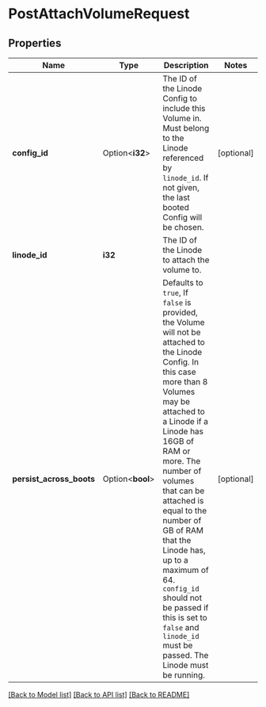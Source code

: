 # PostAttachVolumeRequest

## Properties

Name | Type | Description | Notes
------------ | ------------- | ------------- | -------------
**config_id** | Option<**i32**> | The ID of the Linode Config to include this Volume in. Must belong to the Linode referenced by `linode_id`. If not given, the last booted Config will be chosen. | [optional]
**linode_id** | **i32** | The ID of the Linode to attach the volume to. | 
**persist_across_boots** | Option<**bool**> | Defaults to `true`, If `false` is provided, the Volume will not be attached to the Linode Config. In this case more than 8 Volumes may be attached to a Linode if a Linode has 16GB of RAM or more. The number of volumes that can be attached is equal to the number of GB of RAM that the Linode has, up to a maximum of 64. `config_id` should not be passed if this is set to `false` and `linode_id` must be passed. The Linode must be running. | [optional]

[[Back to Model list]](../README.md#documentation-for-models) [[Back to API list]](../README.md#documentation-for-api-endpoints) [[Back to README]](../README.md)


